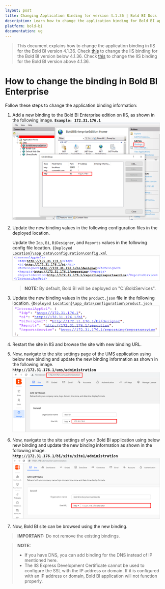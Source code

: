 ```yaml
---
layout: post
title: Changing Application Binding for version 4.1.36 | Bold BI Docs
description: Learn how to change the application binding for Bold BI application 4.1.36 in IIS. If you have DNS, you can add binding for DNS instead of IP address.
platform: bold-bi
documentation: ug
---
```


> This document explains how to change the application binding in IIS for the Bold BI version 4.1.36.
Check [this](/embedded-bi/faq/how-to-change-binding-in-bold-bi-embedded-below-v4.1.36/) to change the IIS binding for the Bold BI version below 4.1.36.
Check [this](/embedded-bi/faq/how-to-change-binding-in-bold-bi-embedded/) to change the IIS binding for the Bold BI version above 4.1.36. 

# How to change the binding in Bold BI Enterprise
Follow these steps to change the application binding information:

1. Add a new binding to the Bold BI Enterprise edition on IIS, as shown in the following image.
    **`Example: 172.31.176.1`**
![IIS Binding](/static/assets/embedded/faq/images/add-iis-binding.png)

2. Update the new binding values in the following configuration files in the deployed location.

    Update the `Idp`, `Bi`, `BiDesigner`, and `Reports` values in the following config file location.
    `{Deployed Location}\app_data\configuration\config.xml` 
    ![Core Config File](/static/assets/embedded/faq/images/latest-config-file.png)

    > **NOTE:** By default, Bold BI will be deployed on "C:\BoldServices".

3. Update the new binding values in the `product.json` file in the following location.
`{Deployed Location}\app_data\configuration\product.json`
![Product json File](/static/assets/embedded/faq/images/product-json.png)

4. Restart the site in IIS and browse the site with new binding URL.

5. Now, navigate to the site settings page of the UMS application using below new binding and update the new binding information as shown in the following image.  
**`http://172.31.176.1/ums/administration`**  
![IDP Base URL](/static/assets/embedded/faq/images/idp-url-binding.png)  

6. Now, navigate to the site settings of your Bold BI application using below new binding and update the new binding information as shown in the following image.  
**`http://172.31.176.1/bi/site/site1/administration`**  
![DS Base URL](/static/assets/embedded/faq/images/ds-url-binding.png)

7. Now, Bold BI site can be browsed using the new binding.

> **IMPORTANT:** Do not remove the existing bindings. 

> **NOTE:**
> * If you have DNS, you can add binding for the DNS instead of IP mentioned here.
> * The IIS Express Development Certificate cannot be used to configure the SSL with the IP address or domain. If it is configured with an IP address or domain, Bold BI application will not function properly.